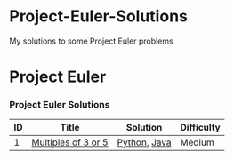 # Project-Euler-Solutions
My solutions to some Project Euler problems


Project Euler
========

### Project Euler Solutions

| ID | Title | Solution | Difficulty |
|---| ----- | -------- | ---------- |
|1|[Multiples of 3 or 5](https://projecteuler.net/problem=1) | [Python](./algorithms/cpp/largestNumberAfterMutatingSubstring/LargestNumberAfterMutatingSubstring.cpp), [Java](./algorithms/java/src/LargestNumberAfterMutatingSubtring/largestNumberAfterMutatingSubstring.java)|Medium|

